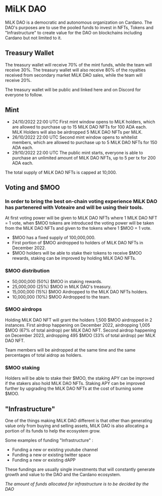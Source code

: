 # MiLK DAO 
MiLK DAO is a democratic and autonomous organization on Cardano. The DAO's purposes are to use the pooled funds to invest in NFTs, Tokens and "Infrastructure" to create value for the DAO on blockchains including Cardano but not limited to it.

## Treasury Wallet
The treasury wallet will receive 70% of the mint funds, while the team will receive 30%.
The treasury wallet will also receive 80% of the royalties received from secondary market MiLK DAO sales, while the team will receive 20%.

The treasury wallet will be public and linked here and on Discord for everyone to follow.

## Mint
- 24/10/2022 22:00 UTC First mint window opens to MiLK holders, which are allowed to purchase up to 15 MiLK DAO NFTs for 100 ADA each. MiLK Holders will also be airdropped 5 MiLK DAO NFTs per MiLK.
- 26/10/2022 22:00 UTC Second mint window opens to whitelist members, which are allowed to purchase up to 5 MiLK DAO NFTs for 150 ADA each.
- 29/10/2022 22:00 UTC The public mint starts, everyone is able to purchase an unlimited amount of MiLK DAO NFTs, up to 5 per tx for 200 ADA each.

The total supply of MiLK DAO NFTs is capped at 10,000.

## Voting and $MOO
### In order to bring the best on-chain voting experience MiLK DAO has partenered with Voteaire and will be using their tools.

At first voting power will be given to MiLK DAO NFTs where 1 MILK DAO NFT = 1 vote, when $MOO tokens are introduced the voting power will be taken from the MiLK DAO NFTs and given to the tokens where 1 $MOO = 1 vote.

- $MOO has a fixed supply of 100,000,000.
- First portion of $MOO airdropped to holders of MiLK DAO NFTs in December 2022.
- $MOO holders will be able to stake their tokens to receive $MOO rewards, staking can be improved by holding MiLK DAO NFTs.

### $MOO distribution

 - 50,000,000 (50%) $MOO in staking rewards.
 - 25,000,000 (25%) $MOO in MiLK DAO's treasury.
 - 15,000,000 (15%) $MOO Airdropped to the MiLK DAO NFTs holders.
 - 10,000,000 (10%) $MOO Airdropped to the team.

### $MOO airdrops

Holding MiLK DAO NFT will grant the holders 1,500 $MOO airdropped in 2 instances.
First airdrop happening on December 2022, airdropping 1,005 $MOO (67% of total airdrop) per MiLK DAO NFT.
Second airdrop happening on December 2023, airdropping 495 $MOO (33% of total airdrop) per MiLK DAO NFT.

Team members will be airdropped at the same time and the same percentages of total aidrop as holders.

### $MOO staking

Holders will be able to stake their $MOO, the staking APY can be improved if the stakers also hold MiLK DAO NFTs.
Staking APY can be improved further by upgrading the MiLK DAO NFTs at the cost of burning some $MOO.


## "Infrastructure"
One of the things making MiLK DAO different is that other than generating value only from buying and selling assets, MiLK DAO is also allocating a portion of its funds to help the ecosystem grow.

Some examples of funding "Infrastructure" :
- Funding a new or existing youtube channel
- Funding a new or existing twitter space
- Funding a new or existing dAPP

These fundings are usually single investments that will constantly generate growth and value to the DAO and the Cardano ecosystem.

*The amount of funds allocated for infrastructure is to be decided by the DAO*
